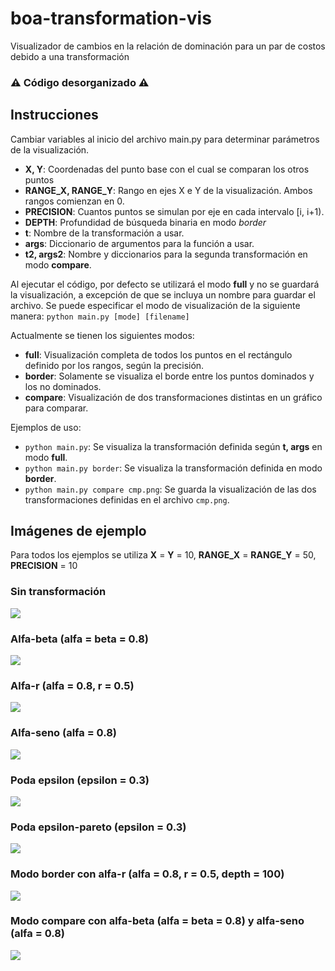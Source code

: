 # boa-transformation-vis
Visualizador de cambios en la relación de dominación para un par de costos debido a una transformación

### ⚠️ Código desorganizado ⚠️

## Instrucciones
Cambiar variables al inicio del archivo main.py para determinar parámetros de la visualización.
- **X, Y**: Coordenadas del punto base con el cual se comparan los otros puntos
- **RANGE_X, RANGE_Y**: Rango en ejes X e Y de la visualización. Ambos rangos comienzan en 0.
- **PRECISION**: Cuantos puntos se simulan por eje en cada intervalo [i, i+1).
- **DEPTH**: Profundidad de búsqueda binaria en modo _border_
- **t**: Nombre de la transformación a usar.
- **args**: Diccionario de argumentos para la función a usar.
- **t2, args2**: Nombre y diccionarios para la segunda transformación en modo **compare**.

Al ejecutar el código, por defecto se utilizará el modo **full** y no se guardará la visualización, a excepción de que se incluya un nombre para guardar el archivo. Se puede especificar el modo de visualización de la siguiente manera:
```python main.py [mode] [filename] ```

Actualmente se tienen los siguientes modos:
- **full**: Visualización completa de todos los puntos en el rectángulo definido por los rangos, según la precisión.
- **border**: Solamente se visualiza el borde entre los puntos dominados y los no dominados.
- **compare**: Visualización de dos transformaciones distintas en un gráfico para comparar.

Ejemplos de uso:
- ```python main.py```: Se visualiza la transformación definida según **t, args** en modo **full**.
- ```python main.py border```: Se visualiza la transformación definida en modo **border**.
- ```python main.py compare cmp.png```: Se guarda la visualización de las dos transformaciones definidas en el archivo `cmp.png`.

## Imágenes de ejemplo

Para todos los ejemplos se utiliza **X** = **Y** = 10, **RANGE_X** = **RANGE_Y** = 50, **PRECISION** = 10

### Sin transformación
![](examples/normal.png)

### Alfa-beta (alfa = beta = 0.8)
![](examples/ab.png)

### Alfa-r (alfa = 0.8, r = 0.5)
![](examples/ar.png)

### Alfa-seno (alfa = 0.8)
![](examples/asin.png)

### Poda epsilon (epsilon = 0.3)
![](examples/eps.png)

### Poda epsilon-pareto (epsilon = 0.3)
![](examples/eps-par.png)

### Modo **border** con alfa-r (alfa = 0.8, r = 0.5, depth = 100)
![](examples/border.png)

### Modo **compare** con alfa-beta (alfa = beta = 0.8) y alfa-seno (alfa = 0.8)
![](examples/compare.png)